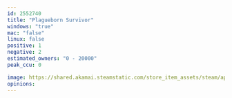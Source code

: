 ```yaml
---
id: 2552740
title: "Plagueborn Survivor"
windows: "true"
mac: "false"
linux: false
positive: 1
negative: 2
estimated_owners: "0 - 20000"
peak_ccu: 0

image: https://shared.akamai.steamstatic.com/store_item_assets/steam/apps/2552740/header.jpg?t=1713450502
opinions:
---
```

